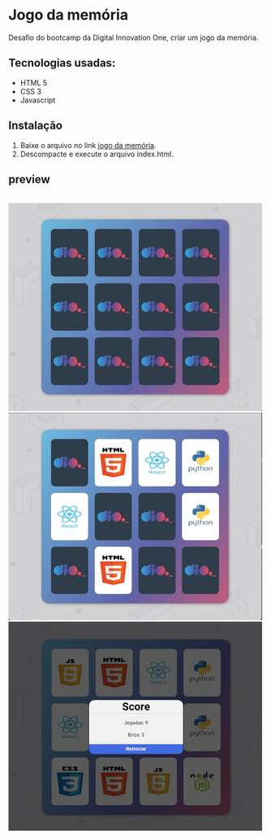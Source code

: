 # Jogo da memória

 Desafio do bootcamp da Digital Innovation One, criar um jogo da memória.

## Tecnologias usadas:
 - HTML 5
 - CSS 3
 - Javascript

## Instalação
1. Baixe o arquivo no link [jogo da memória](https://github.com/fredcsouza/jogo-da-memoria-dio/archive/refs/heads/master.zip).
2. Descompacte e execute o arquivo index.html.

## preview
</br>

<img src="./preview1.jpg" alt="preview inicio do jogo" width=500>
<img src="./preview2.jpg" alt="preview de cartas viradas" width=500>
<img src="./preview3.jpg" alt="preview de fim do jogo" width=500>
